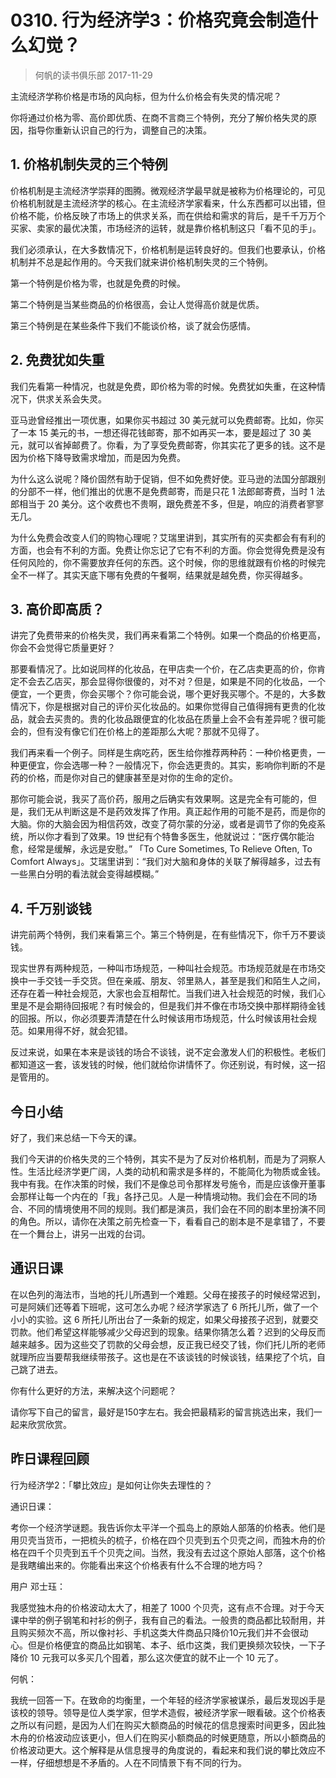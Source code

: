 # 0310. 行为经济学3：价格究竟会制造什么幻觉？
> 何帆的读书俱乐部
2017-11-29

主流经济学称价格是市场的风向标，但为什么价格会有失灵的情况呢？

你将通过价格为零、高价即优质、在商不言商三个特例，充分了解价格失灵的原因，指导你重新认识自己的行为，调整自己的决策。

## 1. 价格机制失灵的三个特例
价格机制是主流经济学崇拜的图腾。微观经济学最早就是被称为价格理论的，可见价格机制就是主流经济学的核心。在主流经济学家看来，什么东西都可以出错，但价格不能，价格反映了市场上的供求关系，而在供给和需求的背后，是千千万万个买家、卖家的最优决策，市场经济的运转，就是靠价格机制这只「看不见的手」。

我们必须承认，在大多数情况下，价格机制是运转良好的。但我们也要承认，价格机制并不总是起作用的。今天我们就来讲价格机制失灵的三个特例。

第一个特例是价格为零，也就是免费的时候。

第二个特例是当某些商品的价格很高，会让人觉得高价就是优质。

第三个特例是在某些条件下我们不能谈价格，谈了就会伤感情。

## 2. 免费犹如失重
我们先看第一种情况，也就是免费，即价格为零的时候。免费犹如失重，在这种情况下，供求关系会失灵。

亚马逊曾经推出一项优惠，如果你买书超过 30 美元就可以免费邮寄。比如，你买了一本 15 美元的书，一想还得花钱邮寄，那不如再买一本，要是超过了 30 美元，就可以省掉邮费了。你看，为了享受免费邮寄，你其实花了更多的钱。这不是因为价格下降导致需求增加，而是因为免费。

为什么这么说呢？降价固然有助于促销，但不如免费好使。亚马逊的法国分部跟别的分部不一样，他们推出的优惠不是免费邮寄，而是只花 1 法郎邮寄费，当时 1 法郎相当于 20 美分。这个收费也不贵啊，跟免费差不多，但是，响应的消费者寥寥无几。

为什么免费会改变人们的购物心理呢？艾瑞里讲到，其实所有的买卖都会有有利的方面，也会有不利的方面。免费让你忘记了它有不利的方面。你会觉得免费是没有任何风险的，你不需要放弃任何的东西。这个时候，你的思维就跟有价格的时候完全不一样了。其实天底下哪有免费的午餐啊，结果就是越免费，你买得越多。

## 3. 高价即高质？
讲完了免费带来的价格失灵，我们再来看第二个特例。如果一个商品的价格更高，你会不会觉得它质量更好？

那要看情况了。比如说同样的化妆品，在甲店卖一个价，在乙店卖更高的价，你肯定不会去乙店买，那会显得你很傻的，对不对？但是，如果是不同的化妆品，一个便宜，一个更贵，你会买哪个？你可能会说，哪个更好我买哪个。不是的，大多数情况下，你是根据对自己的评价买化妆品的。如果你觉得自己值得拥有更贵的化妆品，就会去买贵的。贵的化妆品跟便宜的化妆品在质量上会不会有差异呢？很可能会的，但有没有像它们在价格上的差距那么大呢？那就不见得了。

我们再来看一个例子。同样是生病吃药，医生给你推荐两种药：一种价格更贵，一种更便宜，你会选哪一种？一般情况下，你会选更贵的。其实，影响你判断的不是药的价格，而是你对自己的健康甚至是对你的生命的定价。

那你可能会说，我买了高价药，服用之后确实有效果啊。这是完全有可能的，但是，我们无从判断这是不是药效发挥了作用。真正起作用的可能不是药，而是你的大脑。你的大脑会因为相信药效，改变了荷尔蒙的分泌，或者是调节了你的免疫系统，所以你才看到了效果。19 世纪有个特鲁多医生，他就说过：“医疗偶尔能治愈，经常是缓解，永远是安慰。” 「To Cure Sometimes, To Relieve Often, To Comfort Always」。艾瑞里讲到：“我们对大脑和身体的关联了解得越多，过去有一些黑白分明的看法就会变得越模糊。”

## 4. 千万别谈钱
讲完前两个特例，我们来看第三个。第三个特例是，在有些情况下，你千万不要谈钱。

现实世界有两种规范，一种叫市场规范，一种叫社会规范。市场规范就是在市场交换中一手交钱一手交货。但在亲戚、朋友、邻里熟人，甚至是我们和陌生人之间，还存在着一种社会规范，大家也会互相帮忙。当我们进入社会规范的时候，我们心里是不是会期待回报呢？有时候会的，但是我们并不像在市场交换中那样期待金钱的回报。所以，你必须要弄清楚在什么时候该用市场规范，什么时候该用社会规范。如果用得不好，就会犯错。

反过来说，如果在本来是谈钱的场合不谈钱，说不定会激发人们的积极性。老板们都知道这一套，该发钱的时候，他们就给你讲情怀了。你还别说，有时候，这一招是管用的。

## 今日小结
好了，我们来总结一下今天的课。

我们今天讲的价格失灵的三个特例，其实不是为了反对价格机制，而是为了洞察人性。生活比经济学更广阔，人类的动机和需求是多样的，不能简化为物质或金钱。我中有我。在作决策的时候，我们不是像总司令那样发号施令，而是应该像开董事会那样让每一个内在的「我」各抒己见。人是一种情境动物。我们会在不同的场合、不同的情境使用不同的规则。我们都是演员，我们会在不同的剧本里扮演不同的角色。所以，请你在决策之前先检查一下，看看自己的剧本是不是拿错了，不要在一个舞台上，讲另一出戏的台词。

## 通识日课
在以色列的海法市，当地的托儿所遇到一个难题。父母在接孩子的时候经常迟到，可是阿姨们还等着下班呢，这可怎么办呢？经济学家选了 6 所托儿所，做了一个小小的实验。这 6 所托儿所出台了一条新的规定，如果父母接孩子迟到，就要交罚款。他们希望这样能够减少父母迟到的现象。结果你猜怎么着？迟到的父母反而越来越多。因为这些交了罚款的父母会想，反正我已经交了钱，你们托儿所的老师就理所应当要帮我继续带孩子。这也是在不该谈钱的时候谈钱，结果挖了个坑，自己跳了进去。

你有什么更好的方法，来解决这个问题呢？

请你写下自己的留言，最好是150字左右。我会把最精彩的留言挑选出来，我们一起来欣赏欣赏。

## 昨日课程回顾
行为经济学2：「攀比效应」是如何让你失去理性的？

通识日课：

考你一个经济学谜题。我告诉你太平洋一个孤岛上的原始人部落的价格表。他们是用贝壳当货币，一把梳头的梳子，价格在四个贝壳到五个贝壳之间，而独木舟的价格在四千个贝壳到五千个贝壳之间。当然，我没有去过这个原始人部落，这个价格是我瞎编出来的。你能看出来这个价格表有什么不合理的地方吗？

用户 邓士珏：

我感觉独木舟的价格波动太大了，相差了 1000 个贝壳，这有点不合理。对于今天课中举的例子钢笔和衬衫的例子，我有自己的看法。一般贵的商品都比较耐用，并且购买频次不高，所以像衬衫、手机这类大件商品只降价10元我们并不会很动心。但是价格便宜的商品比如钢笔、本子、纸巾这类，我们更换频次较快，一下子降价 10 元我可以多买几个囤着，那么这次便宜的就不止一个 10 元了。

何帆：

我统一回答一下。在致命的均衡里，一个年轻的经济学家被谋杀，最后发现凶手是该校的领导。领导是位人类学家，但学术造假，被经济学家一眼看破。这个价格表之所以有问题，是因为人们在购买大额商品的时候花的信息搜索时间更多，因此独木舟的价格波动应该更小，但人们在购买小额商品的时候更随意，所以小额商品的价格波动更大。这个解释是从信息搜寻的角度说的，看起来和我们说的攀比效应不一样，仔细想想是不矛盾的。人在不同情景下有不同的行为。
